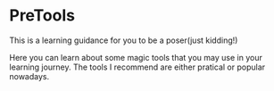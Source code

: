 # PreTools

This is a learning guidance for you to be a poser(just kidding!)

Here you can learn about some magic tools that you may use in your learning journey.  The tools I recommend are either  pratical or popular nowadays.  
